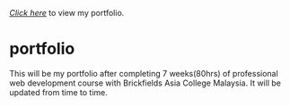 <a href="https://syedalirabbani.github.io/portfolio/main"><em>Click here</em><a> to view my portfolio. 
# portfolio
This will be my portfolio after completing 7 weeks(80hrs) of professional web development course with Brickfields Asia College Malaysia. It will be updated from time to time. 
